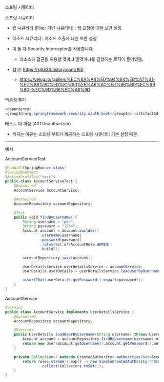 스프링 시큐리티

스프링 시큐리티

- 웹 시큐리티 (Filter 기반 시큐리티) : 웹 요청에 대한 보안 설정

- 메소드 시큐리티 : 메소드 호출에 대한 보안 설정

- 이 둘 다 Security Interceptor를 사용합니다.

	- 리소스에 접근을 허용할 것이냐 말것이냐를 결정하는 로직이 들어있음.

- 참고) https://sjh836.tistory.com/165

	- https://velog.io/@allen/%EC%8A%A4%ED%94%84%EB%A7%81-%EC%8B%9C%ED%81%90%EB%A6%AC%ED%8B%B0%EC%99%80-%EC%9D%B8%EC%A6%9D

의존성 추가

```java
<dependency>
<groupId>org.springframework.security.oauth.boot</groupId> <artifactId>spring-security-oauth2-autoconfigure</artifactId> <version>2.1.0.RELEASE</version> </dependency>
```

테스트 다 깨짐 (401 Unauthorized)

- 깨지는 이유는 스프링 부트가 제공하는 스프링 시큐리티 기본 설정 때문.


---

예시

AccountServiceTest

```java
@RunWith(SpringRunner.class)
@SpringBootTest
@ActiveProfiles("test")
public class AccountServiceTest {
    @Autowired
    AccountService accountService;

    @Autowired
    AccountRepository accountRepository;

    @Test
    public void findByUsername(){
        String username = "pdh";
        String password = "1234";
        Account account = Account.builder()
                .username(username)
                .password(password)
                .roles(Set.of(AccountRole.ADMIN))
                .build();

        accountRepository.save(account);

        UserDetailsService userDetailsService = accountService;
        UserDetails userDetails = userDetailsService.loadUserByUsername(username);

        assertThat(userDetails.getPassword().equals(password));
    }
}
```

AccountService

```java
@Service
public class AccountService implements UserDetailsService {
    @Autowired
    AccountRepository accountRepository;

    @Override
    public UserDetails loadUserByUsername(String username) throws UsernameNotFoundException {
        Account account = accountRepository.findByUsername(username).orElseThrow(() -> new UsernameNotFoundException(username));
        return new User(account.getUsername(),account.getPassword(),authorities(account.getRoles()));
    }

    private Collection<? extends GrantedAuthority> authorities(Set<AccountRole> roles) {
        return roles.stream().map(r -> new SimpleGrantedAuthority("ROLE_" + r.name()))
                .collect(Collectors.toSet());
    }
}
```

